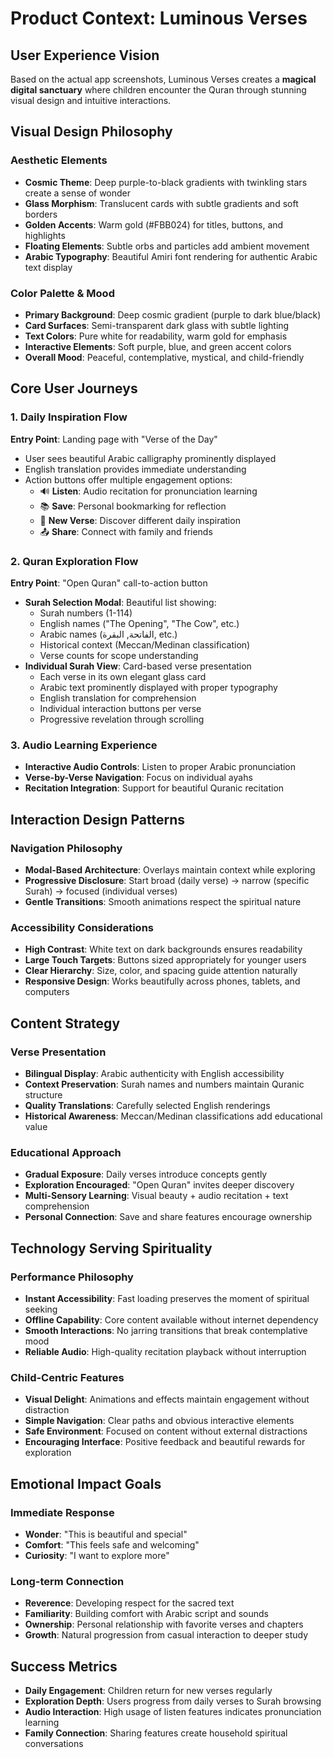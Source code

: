 # Product Context: Luminous Verses

## User Experience Vision
Based on the actual app screenshots, Luminous Verses creates a **magical digital sanctuary** where children encounter the Quran through stunning visual design and intuitive interactions.

## Visual Design Philosophy

### Aesthetic Elements
- **Cosmic Theme**: Deep purple-to-black gradients with twinkling stars create a sense of wonder
- **Glass Morphism**: Translucent cards with subtle gradients and soft borders
- **Golden Accents**: Warm gold (#FBB024) for titles, buttons, and highlights
- **Floating Elements**: Subtle orbs and particles add ambient movement
- **Arabic Typography**: Beautiful Amiri font rendering for authentic Arabic text display

### Color Palette & Mood
- **Primary Background**: Deep cosmic gradient (purple to dark blue/black)
- **Card Surfaces**: Semi-transparent dark glass with subtle lighting
- **Text Colors**: Pure white for readability, warm gold for emphasis
- **Interactive Elements**: Soft purple, blue, and green accent colors
- **Overall Mood**: Peaceful, contemplative, mystical, and child-friendly

## Core User Journeys

### 1. Daily Inspiration Flow
**Entry Point**: Landing page with "Verse of the Day"
- User sees beautiful Arabic calligraphy prominently displayed
- English translation provides immediate understanding
- Action buttons offer multiple engagement options:
  - 🔊 **Listen**: Audio recitation for pronunciation learning
  - 📚 **Save**: Personal bookmarking for reflection
  - 🔄 **New Verse**: Discover different daily inspiration
  - 📤 **Share**: Connect with family and friends

### 2. Quran Exploration Flow
**Entry Point**: "Open Quran" call-to-action button
- **Surah Selection Modal**: Beautiful list showing:
  - Surah numbers (1-114)
  - English names ("The Opening", "The Cow", etc.)
  - Arabic names (الفاتحة, البقرة, etc.)
  - Historical context (Meccan/Medinan classification)
  - Verse counts for scope understanding
- **Individual Surah View**: Card-based verse presentation
  - Each verse in its own elegant glass card
  - Arabic text prominently displayed with proper typography
  - English translation for comprehension
  - Individual interaction buttons per verse
  - Progressive revelation through scrolling

### 3. Audio Learning Experience
- **Interactive Audio Controls**: Listen to proper Arabic pronunciation
- **Verse-by-Verse Navigation**: Focus on individual ayahs
- **Recitation Integration**: Support for beautiful Quranic recitation

## Interaction Design Patterns

### Navigation Philosophy
- **Modal-Based Architecture**: Overlays maintain context while exploring
- **Progressive Disclosure**: Start broad (daily verse) → narrow (specific Surah) → focused (individual verses)
- **Gentle Transitions**: Smooth animations respect the spiritual nature

### Accessibility Considerations
- **High Contrast**: White text on dark backgrounds ensures readability
- **Large Touch Targets**: Buttons sized appropriately for younger users
- **Clear Hierarchy**: Size, color, and spacing guide attention naturally
- **Responsive Design**: Works beautifully across phones, tablets, and computers

## Content Strategy

### Verse Presentation
- **Bilingual Display**: Arabic authenticity with English accessibility
- **Context Preservation**: Surah names and numbers maintain Quranic structure
- **Quality Translations**: Carefully selected English renderings
- **Historical Awareness**: Meccan/Medinan classifications add educational value

### Educational Approach
- **Gradual Exposure**: Daily verses introduce concepts gently
- **Exploration Encouraged**: "Open Quran" invites deeper discovery
- **Multi-Sensory Learning**: Visual beauty + audio recitation + text comprehension
- **Personal Connection**: Save and share features encourage ownership

## Technology Serving Spirituality

### Performance Philosophy
- **Instant Accessibility**: Fast loading preserves the moment of spiritual seeking
- **Offline Capability**: Core content available without internet dependency
- **Smooth Interactions**: No jarring transitions that break contemplative mood
- **Reliable Audio**: High-quality recitation playback without interruption

### Child-Centric Features
- **Visual Delight**: Animations and effects maintain engagement without distraction
- **Simple Navigation**: Clear paths and obvious interactive elements
- **Safe Environment**: Focused on content without external distractions
- **Encouraging Interface**: Positive feedback and beautiful rewards for exploration

## Emotional Impact Goals

### Immediate Response
- **Wonder**: "This is beautiful and special"
- **Comfort**: "This feels safe and welcoming"
- **Curiosity**: "I want to explore more"

### Long-term Connection
- **Reverence**: Developing respect for the sacred text
- **Familiarity**: Building comfort with Arabic script and sounds
- **Ownership**: Personal relationship with favorite verses and chapters
- **Growth**: Natural progression from casual interaction to deeper study

## Success Metrics
- **Daily Engagement**: Children return for new verses regularly
- **Exploration Depth**: Users progress from daily verses to Surah browsing
- **Audio Interaction**: High usage of listen features indicates pronunciation learning
- **Family Connection**: Sharing features create household spiritual conversations